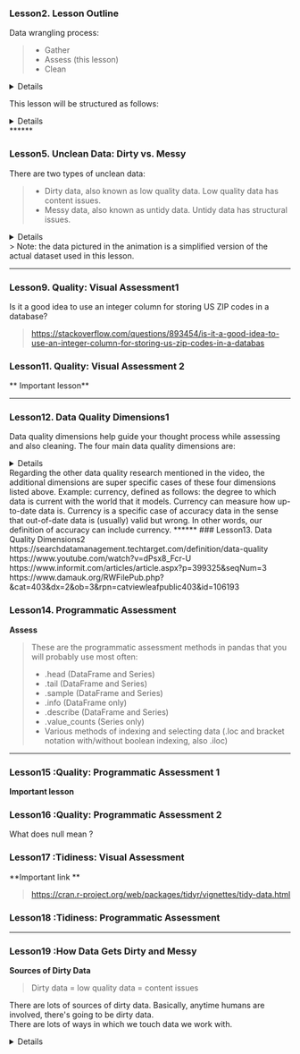 
### Lesson2. Lesson Outline
Data wrangling process:
> - Gather
> - Assess (this lesson)
> - Clean
<details>
Assessing your data is the second step in data wrangling. When assessing, you're like a detective at work, <br>
inspecting your dataset for two things: data quality issues (i.e. content issues) and lack of tidiness (i.e. structural issues).<br>
Assessing is the precursor to cleaning. You can't clean something that you don't know exists! <br>
In this lesson, you'll learn to identify and categorize common data quality and tidiness issues. <br>
This lesson is the shortest and most "hands-off" code-wise of all four in the course <br>
because of the passive nature of assessing relative to gathering and cleaning. <br>
We have tried to include quizzes wherever possible.<br>
</details>
   
This lesson will be structured as follows:
<details>
   1. You'll get motivated to assess (and later clean) the dataset for lessons 3 and 4: Phase II clinical trial data that compares the efficacy and safety of a new oral insulin to treat diabetes<br>
   2. You'll learn to distinguish between dirty data and messy data
   3. You'll assess the data visually and programmatically to identify:
    - Data quality issues
    - Tidiness issues
   You'll learn about data quality dimensions and categorize each of the data quality issues identified above into its appropriate dimension
</details>
******

### Lesson5. Unclean Data: Dirty vs. Messy

There are two types of unclean data:
> - Dirty data, also known as low quality data. Low quality data has content issues.
> - Messy data, also known as untidy data. Untidy data has structural issues.
<details>
   In this lesson, you are going to assess both dirty and messy data. <br>
   > - Your job right now is to start to distinguish between those two now, <br>
   > - even though quality and tidiness (the latter, especially) may not be 100% solidified in your mind yet.
   > - Answer the following quizzes, distinguishing between low quality and untidy data, to set yourself up for success in this lesson.
</details>
> Note: the data pictured in the animation is a simplified version of the actual dataset used in this lesson.

******
### Lesson9. Quality: Visual Assessment1
Is it a good idea to use an integer column for storing US ZIP codes in a database?
> https://stackoverflow.com/questions/893454/is-it-a-good-idea-to-use-an-integer-column-for-storing-us-zip-codes-in-a-databas


### Lesson11. Quality: Visual Assessment 2
** Important lesson**

******
### Lesson12. Data Quality Dimensions1
Data quality dimensions help guide your thought process while assessing and also cleaning. The four main data quality dimensions are:
<details>
   - Completeness: do we have all of the records that we should? Do we have missing records or not? Are there specific rows, columns, or cells missing?
   - Validity: we have the records, but they're not valid, i.e., they don't conform to a defined schema. 
   A schema is a defined set of rules for data. These rules can be real-world constraints (e.g. negative height is impossible) 
   and table-specific constraints (e.g. unique key constraints in tables).
   - Accuracy: inaccurate data is wrong data that is valid. It adheres to the defined schema, but it is still incorrect. <br>
   - Example: a patient's weight that is 5 lbs too heavy because the scale was faulty.
   - Consistency: inconsistent data is both valid and accurate, but there are multiple correct ways of referring to the same thing. <br>
   Consistency, i.e., a standard format, in columns that represent the same data across tables and/or within tables is desired.
</details>
Regarding the other data quality research mentioned in the video, the additional dimensions are super specific cases of these four dimensions listed above. Example: currency, defined as follows: the degree to which data is current with the world that it models. Currency can measure how up-to-date data is. Currency is a specific case of accuracy data in the sense that out-of-date data is (usually) valid but wrong. In other words, our definition of accuracy can include currency.
******
### Lesson13. Data Quality Dimensions2
https://searchdatamanagement.techtarget.com/definition/data-quality<br>
https://www.youtube.com/watch?v=dPsx8_Fcr-U<br>
https://www.informit.com/articles/article.aspx?p=399325&seqNum=3<br>
https://www.damauk.org/RWFilePub.php?&cat=403&dx=2&ob=3&rpn=catviewleafpublic403&id=106193<br>

### Lesson14. Programmatic Assessment
**Assess**
> These are the programmatic assessment methods in pandas that you will probably use most often:
> * .head (DataFrame and Series)
> * .tail (DataFrame and Series)
> * .sample (DataFrame and Series)
> * .info (DataFrame only)
> * .describe (DataFrame and Series)
> * .value_counts (Series only)
> * Various methods of indexing and selecting data (.loc and bracket notation with/without boolean indexing, also .iloc)
******
### Lesson15 :Quality: Programmatic Assessment 1
**Important lesson**
### Lesson16 :Quality: Programmatic Assessment 2
What does null mean ?
>
### Lesson17 :Tidiness: Visual Assessment
**Important link **
> https://cran.r-project.org/web/packages/tidyr/vignettes/tidy-data.html

### Lesson18 :Tidiness: Programmatic Assessment

******
### Lesson19 :How Data Gets Dirty and Messy
**Sources of Dirty Data**
> Dirty data = low quality data = content issues

There are lots of sources of dirty data. Basically, anytime humans are involved, there's going to be dirty data.<br> 
There are lots of ways in which we touch data we work with.<br>
<details>
> We're going to have user entry errors.
> - In some situations, we won't have any data coding standards, or where we do have standards they'll be poorly applied, causing problems in the resulting data
> We might have to integrate data where different schemas have been used for the same type of item.<br>
> - We'll have legacy data systems, where data wasn't coded when disc and memory constraints were much more restrictive than they are now. Over time systems evolve. Needs change, and data changes.
> - Some of our data won't have the unique identifiers it should.
> - Other data will be lost in transformation from one format to another.
> - And then, of course, there's always programmer error.
> - And finally, data might have been corrupted in transmission or storage by cosmic rays or other physical phenomenon. So hey, one that's not our fault.
<details>
Sources of Messy Data

Messy data = untidy data = structural issues

### Lesson21. Assessing: Summary
Assessing is the second step in the data wrangling process:
- Gather
- Assess
- Clean

You can assess data for:
- **Quality:** <br>
  issues with content. Low quality data is also known as dirty data.
- **Tidiness:** <br>
  issues with structure that prevent easy analysis. Untidy data is also known as messy data. Tidy data requirements:
 - Each variable forms a column.
 - Each observation forms a row.
 - Each type of observational unit forms a table.

...using two types of assessment:
- **Visual assessment:**<br>
scrolling through the data in your preferred software application (Google Sheets, Excel, a text editor, etc.).
- **Programmatic assessment:**<br> 
using code to view specific portions and summaries of the data (pandas' head, tail, and info methods, for example).
